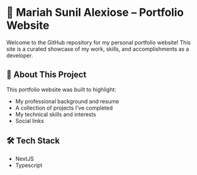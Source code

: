 # 🌟 Mariah Sunil Alexiose – Portfolio Website

Welcome to the GitHub repository for my personal portfolio website! This site is a curated showcase of my work, skills, and accomplishments as a developer.

## 📄 About This Project
This portfolio website was built to highlight:
- My professional background and resume
- A collection of projects I've completed
- My technical skills and interests
- Social links

## 🛠️ Tech Stack
- NextJS
- Typescript
